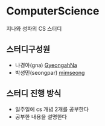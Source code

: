 # ComputerScience
지나와 성파의 CS 스터디

## 스터디구성원

- 나경아(gna) [GyeongahNa](https://github.com/GyeongahNa)
- 박성민(seongpar) [mimseong](https://github.com/mimseong)

## 스터디 진행 방식

- 일주일에 cs 개념 2개를 공부한다
- 공부한 내용을 설명한다


